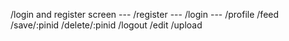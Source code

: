 /login and register screen  ---
/register ---
/login ---
/profile
/feed
/save/:pinid
/delete/:pinid
/logout
/edit
/upload